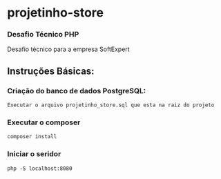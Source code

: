 # projetinho-store

### Desafio Técnico PHP
Desafio técnico para a empresa SoftExpert

## Instruções Básicas:

### Criação do banco de dados PostgreSQL:
```
Executar o arquivo projetinho_store.sql que esta na raiz do projeto
```

### Executar o composer
```
composer install
```
### Iniciar o seridor
```
php -S localhost:8080
```

